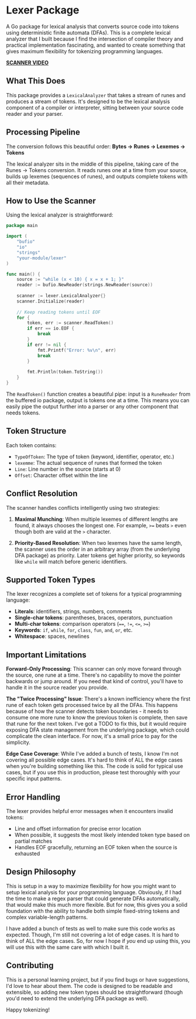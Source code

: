 # Lexer Package

A Go package for lexical analysis that converts source code into tokens using deterministic finite automata (DFAs). This is a complete lexical analyzer that I built because I find the intersection of compiler theory and practical implementation fascinating, and wanted to create something that gives maximum flexibility for tokenizing programming languages.

[**SCANNER VIDEO**](../scanner-demo.mp4)

## What This Does

This package provides a `LexicalAnalyzer` that takes a stream of runes and produces a stream of tokens. It's designed to be the lexical analysis component of a compiler or interpreter, sitting between your source code reader and your parser.

## Processing Pipeline

The conversion follows this beautiful order:
**Bytes → Runes → Lexemes → Tokens**

The lexical analyzer sits in the middle of this pipeline, taking care of the Runes → Tokens conversion. It reads runes one at a time from your source, builds up lexemes (sequences of runes), and outputs complete tokens with all their metadata.

## How to Use the Scanner

Using the lexical analyzer is straightforward:

```go
package main

import (
    "bufio"
    "io"
    "strings"
    "your-module/lexer"
)

func main() {
    source := "while (x < 10) { x = x + 1; }"
    reader := bufio.NewReader(strings.NewReader(source))
    
    scanner := lexer.LexicalAnalyzer{}
    scanner.Initialize(reader)
    
    // Keep reading tokens until EOF
    for {
        token, err := scanner.ReadToken()
        if err == io.EOF {
            break
        }
        if err != nil {
            fmt.Printf("Error: %v\n", err)
            break
        }
        
        fmt.Println(token.ToString())
    }
}
```

The `ReadToken()` function creates a beautiful pipe: input is a `RuneReader` from the buffered io package, output is tokens one at a time. This means you can easily pipe the output further into a parser or any other component that needs tokens.

## Token Structure

Each token contains:
- `TypeOfToken`: The type of token (keyword, identifier, operator, etc.)
- `lexemme`: The actual sequence of runes that formed the token
- `Line`: Line number in the source (starts at 0)
- `Offset`: Character offset within the line

## Conflict Resolution

The scanner handles conflicts intelligently using two strategies:

1. **Maximal Munching**: When multiple lexemes of different lengths are found, it always chooses the longest one. For example, `>=` beats `>` even though both are valid at the `>` character.

2. **Priority-Based Resolution**: When two lexemes have the same length, the scanner uses the order in an arbitrary array (from the underlying DFA package) as priority. Later tokens get higher priority, so keywords like `while` will match before generic identifiers.

## Supported Token Types

The lexer recognizes a complete set of tokens for a typical programming language:

- **Literals**: identifiers, strings, numbers, comments
- **Single-char tokens**: parentheses, braces, operators, punctuation
- **Multi-char tokens**: comparison operators (`==`, `!=`, `<=`, `>=`)
- **Keywords**: `if`, `while`, `for`, `class`, `fun`, `and`, `or`, etc.
- **Whitespace**: spaces, newlines

## Important Limitations

**Forward-Only Processing**: This scanner can only move forward through the source, one rune at a time. There's no capability to move the pointer backwards or jump around. If you need that kind of control, you'll have to handle it in the source reader you provide.

**The "Twice Processing" Issue**: There's a known inefficiency where the first rune of each token gets processed twice by all the DFAs. This happens because of how the scanner detects token boundaries - it needs to consume one more rune to know the previous token is complete, then save that rune for the next token. I've got a TODO to fix this, but it would require exposing DFA state management from the underlying package, which could complicate the clean interface. For now, it's a small price to pay for the simplicity.

**Edge Case Coverage**: While I've added a bunch of tests, I know I'm not covering all possible edge cases. It's hard to think of ALL the edge cases when you're building something like this. The code is solid for typical use cases, but if you use this in production, please test thoroughly with your specific input patterns.

## Error Handling

The lexer provides helpful error messages when it encounters invalid tokens:
- Line and offset information for precise error location
- When possible, it suggests the most likely intended token type based on partial matches
- Handles EOF gracefully, returning an EOF token when the source is exhausted

## Design Philosophy

This is setup in a way to maximize flexibility for how you might want to setup lexical analysis for your programming language. Obviously, if I had the time to make a regex parser that could generate DFAs automatically, that would make this much more flexible. But for now, this gives you a solid foundation with the ability to handle both simple fixed-string tokens and complex variable-length patterns.

I have added a bunch of tests as well to make sure this code works as expected. Though, I'm still not covering a lot of edge cases. It is hard to think of ALL the edge cases. So, for now I hope if *you* end up using this, you will use this with the same care with which I built it.

## Contributing

This is a personal learning project, but if you find bugs or have suggestions, I'd love to hear about them. The code is designed to be readable and extensible, so adding new token types should be straightforward (though you'd need to extend the underlying DFA package as well).

Happy tokenizing!